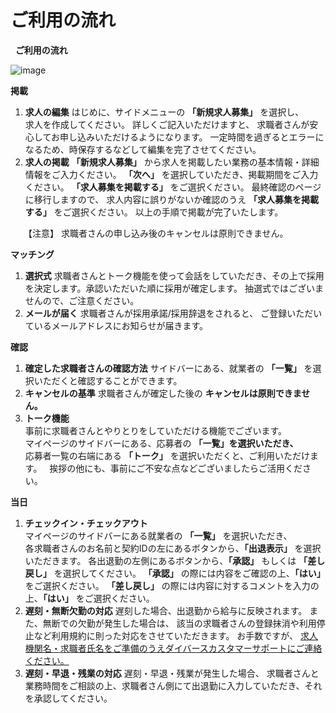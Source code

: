 # ご利用の流れ
 
**ご利用の流れ**

![image](/faqs/images/j005.png)

**掲載**		
1. **求人の編集**
	はじめに、サイドメニューの **「新規求人募集」** を選択し、	
	求人を作成してください。
	詳しくご記入いただけますと、
	求職者さんが安心してお申し込みいただけるようになります。
	一定時間を過ぎるとエラーになるため、時保存するなどして編集を完了させてください。
2. **求人の掲載**
	**「新規求人募集」** から求人を掲載したい業務の基本情報・詳細情報をご入力ください。
	**「次へ」** を選択していただき、掲載期間をご入力ください。
	**「求人募集を掲載する」** をご選択ください。
	最終確認のページに移行しますので、
	求人内容に誤りがないか確認のうえ **「求人募集を掲載する」** をご選択ください。
	以上の手順で掲載が完了いたします。

　　【注意】
求職者さんの申し込み後のキャンセルは原則できません。


**マッチング**
1. **選択式**
	求職者さんとトーク機能を使って会話をしていただき、その上で採用を決定します。承認いただいた順に採用が確定します。
	抽選式ではございませんので、ご注意ください。
2. **メールが届く**
	求職者さんが採用承諾/採用辞退をされると、
	ご登録いただいているメールアドレスにお知らせが届きます。

**確認**

1. **確定した求職者さんの確認方法**
	サイドバーにある、就業者の **「一覧」** を選択いただくと確認することができます。	
2. **キャンセルの基準**	
	求職者さんが確定した後の **キャンセルは原則できません。**	
3. **トーク機能**	
	事前に求職者さんとやりとりをしていただける機能でございます。	
	マイページのサイドバーにある、応募者の **「一覧」を選択いただき、**	
	応募者一覧の右端にある **「トーク」** を選択いただくと、ご利用いただけます。
 	挨拶の他にも、事前にご不安な点などございましたらご活用ください。

**当日**	
	
1. **チェックイン・チェックアウト**	
	マイページのサイドバーにある就業者の **「一覧」** を選択いただき、	
	各求職者さんのお名前と契約IDの左にあるボタンから、**「出退表示」** を選択いただきます。
	各出退勤の左側にあるボタンから、**「承認」** もしくは **「差し戻し」** を選択してください。
	**「承認」** の際には内容をご確認の上、**「はい」** をご選択ください。
	**「差し戻し」** の際には内容に対するコメントを入力の上、**「はい」** をご選択ください。
2. **遅刻・無断欠勤の対応**
	遅刻した場合、出退勤から給与に反映されます。
	また、無断での欠勤が発生した場合は、
	該当の求職者さんの登録抹消や利用停止など利用規約に則った対応をさせていただきます。
	お手数ですが、
    [求人機関名・求職者氏名をご準備のうえダイバースカスタマーサポートにご連絡ください。](/faqs/w018d?category=employee)	 	
3. **遅刻・早退・残業の対応**
	遅刻・早退・残業が発生した場合、
	求職者さんと業務時間をご相談の上、求職者さん側にて出退勤に入力していただき、それを承認してください。